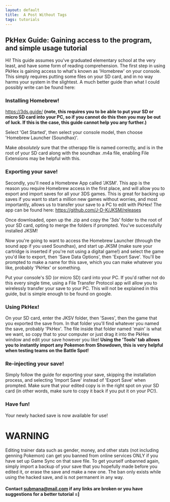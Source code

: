 ```yaml
---
layout: default
title:  A Post Without Tags
tags: tutorials
---
```


## PkHex Guide: Gaining access to the program, and simple usage tutorial

Hi! This guide assumes you've graduated elementary school at the very least, and have some form of reading comprehension. The first step in using PkHex is gaining access to what's known as 'Homebrew' on your console. This simply requires putting some files on your SD card, and in no way harms your system in the slightest. A much better guide than what I could possibly write can be found here:

### Installing Homebrew!

https://3ds.guide/ **(note, this requires you to be able to put your SD or micro SD card into your PC, so if you cannot do this then you may be out of luck. If this is the case, this guide cannot help you any further.)**

Select 'Get Started', then select your console model, then choose 'Homebrew Launcher (Soundhax)'.

Make _absolutely_ sure that the otherapp file is named correctly, and is in the root of your SD card along with the soundhax .m4a file, enabling File Extensions may be helpful with this.

### Exporting your save!

Secondly, you'll need a Homebrew App called 'JKSM'. This app is the reason you require Homebrew access in the first place, and will allow you to export and import saves for all your 3DS games. This is great for backing up saves if you want to start a million new games without worries, and most importantly, allows us to transfer your save to a PC to edit with PkHex! The app can be found here: https://github.com/J-D-K/JKSM/releases

Once downloaded, open up the .zip and copy the '3ds' folder to the root of your SD card, opting to merge the folders if prompted. You've successfully installed JKSM!

Now you're going to want to access the Homebrew Launcher (through the sound app if you used Soundhax), and start up JKSM (make sure your cartridge is inserted if you're not using a digital game!) and select the game you'd like to export, then 'Save Data Options', then 'Export Save'. You'll be prompted to make a name for this save, which you can make whatever you like, probably 'PkHex' or something.

Put your console's SD (or micro SD) card into your PC. If you'd rather not do this every single time, using a File Transfer Protocol app will allow you to wirelessly transfer your save to your PC. This will not be explained in this guide, but is simple enough to be found on google.

### Using PkHex!

On your SD card, enter the JKSV folder, then 'Saves', then the game that you exported the save from. In that folder you'll find whatever you named the save, probably 'PkHex'. The file inside that folder named 'main' is what we want, so copy that to your computer or just drag it into the PkHex window and edit your save however you like! **Using the 'Tools' tab allows you to instantly import any Pokemon from Showdown, this is very helpful when testing teams on the Battle Spot!**


### Re-injecting your save!

Simply follow the guide for exporting your save, skipping the installation process, and selecting 'Import Save' instead of 'Export Save' when prompted. Make sure that your edited copy is in the right spot on your SD card (in other words, make sure to copy it back if you put it on your PC!).

### Have fun!

Your newly hacked save is now available for use!


# WARNING

Editing trainer data such as gender, money, and other stats (not including genning Pokemon) can get you banned from online services ONLY if you have set up Game Sync on that save file. To get yourself unbanned again, simply import a backup of your save that you hopefully made before you edited it, or erase the save and make a new one. The ban only exists while using the hacked save, and is not permanent in any way.

#### Contact submana@mail.com if any links are broken or you have suggestions for a better tutorial =]
